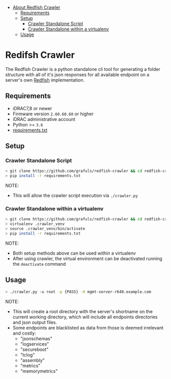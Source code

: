 * [About Redfish Crawler](#redfish-crawler)
  * [Requirements](#requirements)
  * [Setup](#setup)
     * [Crawler Standalone Script](#crawler-standalone-script)
     * [Crawler Standalone within a virtualenv](#crawler-standalone-within-a-virtualenv)
  * [Usage](#usage)

# Redifsh Crawler
The Redfish Crawler is a python standalone cli tool for generating a folder structure with all of it's json responses for all available endpoint on a server's own [Redfish](https://www.dmtf.org/standards/redfish) implementation.

## Requirements
* iDRAC7,8 or newer
* Firmware version ```2.60.60.60``` or higher
* iDRAC administrative account
* Python >= ```3.6```
* [requirements.txt](requirements.txt)

## Setup
### Crawler Standalone Script
```bash
> git clone https://github.com/grafuls/redfish-crawler && cd redfish-crawler
> pip install -r requirements.txt
```
NOTE:
* This will allow the crawler script execution via ```./crawler.py```

### Crawler Standalone within a virtualenv
```bash
> git clone https://github.com/grafuls/redfish-crawler && cd redfish-crawler
> virtualenv .crawler_venv
> source .crawler_venv/bin/activate
> pip install -r requirements.txt
```
NOTE:
* Both setup methods above can be used within a virtualenv
* After using crawler, the virtual environment can be deactivated running the ```deactivate``` command

## Usage
```bash
> ./crawler.py -u root -p {PASS} -H mgmt-server-r640.example.com
```

NOTE:
* This will create a root directory with the server's shortname on the current working directory, which will include all endpoints directories and json output files.
* Some endpoints are blacklisted as data from those is deemed irrelevant and costly:
  - "jsonschemas"
  - "logservices"
  - "secureboot"
  - "lclog"
  - "assembly"
  - "metrics"
  - "memorymetrics"